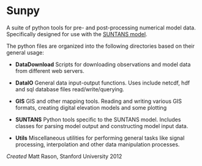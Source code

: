 Sunpy
=====

A suite of python tools for pre- and post-processing numerical model data. Specifically designed for use with the [SUNTANS model](https://github.com/jadelson/suntans).

The python files are organized into the following directories based on their general usage:

* **DataDownload** Scripts for downloading observations and model data from different web servers.

* **DataIO** General data input-output functions. Uses include netcdf, hdf and sql database files read/write/querying. 

* **GIS** GIS and other mapping tools. Reading and writing various GIS formats, creating digital elevation models and some plotting

* **SUNTANS** Python tools specific to the SUNTANS model. Includes classes for parsing model output and constructing model input data. 
	
* **Utils** Miscellaneous utilities for performing general tasks like signal processing, interpolation and other data manipulation processes.

*Created* Matt Rason, Stanford University 2012
